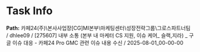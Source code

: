 # Task Info

**Path:** 카페24(주)\본사사업장\[CG]MI본부\마케팅센터\성장전략그룹\그로스파트너팀 / dhlee09 / [275607] 내부 소통 (본부 내 마케터 CS 지원, 이슈 케어_ 슬랙,지라) _ 구글 이슈 대응 - 카페24 Pro GMC 관련 이슈 내용 수신 / 2025-08-01_00-00-00

